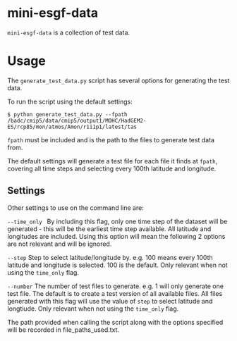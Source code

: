 # mini-esgf-data
``mini-esgf-data`` is a collection of test data.

# Usage

The ``generate_test_data.py`` script has several options for generating the test data.

To run the script using the default settings:

    $ python generate_test_data.py --fpath /badc/cmip5/data/cmip5/output1/MOHC/HadGEM2-ES/rcp85/mon/atmos/Amon/r1i1p1/latest/tas

``fpath`` must be included and is the path to the files to generate test data from.

The default settings will generate a test file for each file it finds at ``fpath``, covering all time steps and selecting every 100th latitude and longitude.

## Settings 

Other settings to use on the command line are:

``--time_only ``
    By including this flag, only one time step of the dataset will be generated - this will be the earliest time step available. All latitude and longitudes are included. Using this option will mean the following 2 options are not relevant and will be ignored. 

``--step``
    Step to select latitude/longitude by. e.g. 100 means every 100th latitude and longitude is selected. 100 is the default. Only relevant when not using the ``time_only`` flag.

``--number``
    The number of test files to generate. e.g. 1 will only generate one test file. The default is to create a test version of all available files. All files generated with this flag will use the value of ``step`` to select latitude and longtiude. Only relevant when not using the ``time_only`` flag.


The path provided when calling the script along with the options specified will be recorded in file_paths_used.txt.